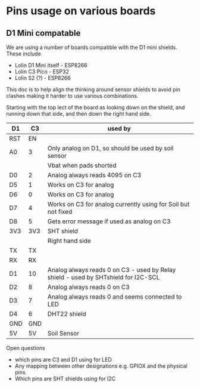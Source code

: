 # Pins usage on various boards

## D1 Mini compatable
We are using a number of boards compatible with the D1 mini shields. These include

* Lolin D1 Mini itself - ESP8266 
* Lolin C3 Pico - ESP32
* Lolin S2 (?) - ESP8266

This doc is to help align the thinking around sensor shields to avoid pin clashes making it harder to use 
various combinations.

Starting with the top lect of the board as looking down on the shield, and running down that side,
and then down the right hand side.

 D1 | C3| used by|
|----|---|--------|
|RST |EN | |
|A0  |3  | Only analog on D1, so should be used by soil sensor|
|    |   | Vbat when pads shorted |
|D0  |2  | Analog always reads 4095 on C3|
|D5  |1  | Works on C3 for analog|
|D6  |0  | Works on C3 for analog|
|D7  |4  | Works on C3 for analog currently using for Soil but not fixed|
|D8  |5  | Gets error message if used as analog on C3|
|3V3 |3V3| SHT shield |
|    |   | Right hand side|
|TX  |TX ||
|RX  |RX ||
|D1  |10 | Analog always reads 0 on C3 - used by Relay shield - used by SHTshield for I2C-SCL |
|D2  |8  | Analog always reads 0 on C3|  used by SHT shield for I2C-SDA 
|D3  |7  | Analog always reads 0 and seems connected to LED|
|D4  |6  | DHT22 shield|
|GND |GND||
|5V  |5V |Soil Sensor|

Open questions
* which pins are C3 and D1 using for LED
* Any mapping between other designations e.g. GPIOX and the physical pins
* Which pins are SHT shields using for I2C
